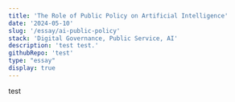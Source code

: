 ```yaml
---
title: 'The Role of Public Policy on Artificial Intelligence'
date: '2024-05-10'
slug: '/essay/ai-public-policy'
stack: 'Digital Governance, Public Service, AI'
description: 'test test.'
githubRepo: 'test'
type: "essay"  
display: true
---
```


test
